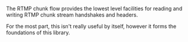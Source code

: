 The RTMP chunk flow provides the lowest level facilities for reading and writing RTMP chunk stream handshakes and headers.

For the most part, this isn't really useful by itself, however it forms the foundations of this library.
